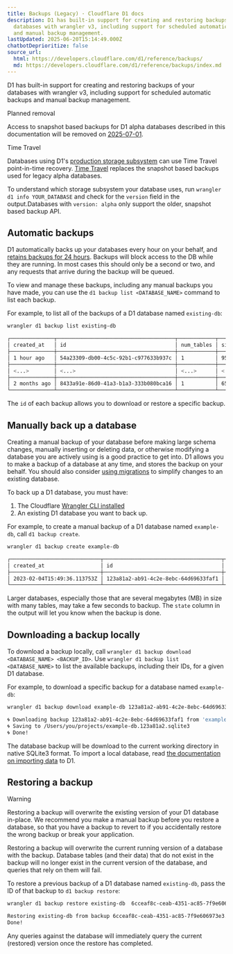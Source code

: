 ```yaml
---
title: Backups (Legacy) · Cloudflare D1 docs
description: D1 has built-in support for creating and restoring backups of your
  databases with wrangler v3, including support for scheduled automatic backups
  and manual backup management.
lastUpdated: 2025-06-20T15:14:49.000Z
chatbotDeprioritize: false
source_url:
  html: https://developers.cloudflare.com/d1/reference/backups/
  md: https://developers.cloudflare.com/d1/reference/backups/index.md
---
```


D1 has built-in support for creating and restoring backups of your databases with wrangler v3, including support for scheduled automatic backups and manual backup management.

Planned removal

Access to snapshot based backups for D1 alpha databases described in this documentation will be removed on [2025-07-01](https://developers.cloudflare.com/d1/platform/release-notes/#2025-07-01).

Time Travel

Databases using D1's [production storage subsystem](https://blog.cloudflare.com/d1-turning-it-up-to-11/) can use Time Travel point-in-time recovery. [Time Travel](https://developers.cloudflare.com/d1/reference/time-travel/) replaces the snapshot based backups used for legacy alpha databases.

To understand which storage subsystem your database uses, run `wrangler d1 info YOUR_DATABASE` and check for the `version` field in the output.Databases with `version: alpha` only support the older, snapshot based backup API.

## Automatic backups

D1 automatically backs up your databases every hour on your behalf, and [retains backups for 24 hours](https://developers.cloudflare.com/d1/platform/limits/). Backups will block access to the DB while they are running. In most cases this should only be a second or two, and any requests that arrive during the backup will be queued.

To view and manage these backups, including any manual backups you have made, you can use the `d1 backup list <DATABASE_NAME>` command to list each backup.

For example, to list all of the backups of a D1 database named `existing-db`:

```sh
wrangler d1 backup list existing-db
```

```sh
┌──────────────┬──────────────────────────────────────┬────────────┬─────────┐
│ created_at   │ id                                   │ num_tables │ size    │
├──────────────┼──────────────────────────────────────┼────────────┼─────────┤
│ 1 hour ago   │ 54a23309-db00-4c5c-92b1-c977633b937c │ 1          │ 95.3 kB │
├──────────────┼──────────────────────────────────────┼────────────┼─────────┤
│ <...>        │ <...>                                │ <...>      │ <...>   │
├──────────────┼──────────────────────────────────────┼────────────┼─────────┤
│ 2 months ago │ 8433a91e-86d0-41a3-b1a3-333b080bca16 │ 1          │ 65.5 kB │
└──────────────┴──────────────────────────────────────┴────────────┴─────────┘%
```

The `id` of each backup allows you to download or restore a specific backup.

## Manually back up a database

Creating a manual backup of your database before making large schema changes, manually inserting or deleting data, or otherwise modifying a database you are actively using is a good practice to get into. D1 allows you to make a backup of a database at any time, and stores the backup on your behalf. You should also consider [using migrations](https://developers.cloudflare.com/d1/reference/migrations/) to simplify changes to an existing database.

To back up a D1 database, you must have:

1. The Cloudflare [Wrangler CLI installed](https://developers.cloudflare.com/workers/wrangler/install-and-update/)
2. An existing D1 database you want to back up.

For example, to create a manual backup of a D1 database named `example-db`, call `d1 backup create`.

```sh
wrangler d1 backup create example-db
```

```sh
┌─────────────────────────────┬──────────────────────────────────────┬────────────┬─────────┬───────┐
│ created_at                  │ id                                   │ num_tables │ size    │ state │
├─────────────────────────────┼──────────────────────────────────────┼────────────┼─────────┼───────┤
│ 2023-02-04T15:49:36.113753Z │ 123a81a2-ab91-4c2e-8ebc-64d69633faf1 │ 1          │ 65.5 kB │ done  │
└─────────────────────────────┴──────────────────────────────────────┴────────────┴─────────┴───────┘
```

Larger databases, especially those that are several megabytes (MB) in size with many tables, may take a few seconds to backup. The `state` column in the output will let you know when the backup is done.

## Downloading a backup locally

To download a backup locally, call `wrangler d1 backup download <DATABASE_NAME> <BACKUP_ID>`. Use `wrangler d1 backup list <DATABASE_NAME>` to list the available backups, including their IDs, for a given D1 database.

For example, to download a specific backup for a database named `example-db`:

```sh
wrangler d1 backup download example-db 123a81a2-ab91-4c2e-8ebc-64d69633faf1
```

```sh
🌀 Downloading backup 123a81a2-ab91-4c2e-8ebc-64d69633faf1 from 'example-db'
🌀 Saving to /Users/you/projects/example-db.123a81a2.sqlite3
🌀 Done!
```

The database backup will be download to the current working directory in native SQLite3 format. To import a local database, read [the documentation on importing data](https://developers.cloudflare.com/d1/best-practices/import-export-data/) to D1.

## Restoring a backup

Warning

Restoring a backup will overwrite the existing version of your D1 database in-place. We recommend you make a manual backup before you restore a database, so that you have a backup to revert to if you accidentally restore the wrong backup or break your application.

Restoring a backup will overwrite the current running version of a database with the backup. Database tables (and their data) that do not exist in the backup will no longer exist in the current version of the database, and queries that rely on them will fail.

To restore a previous backup of a D1 database named `existing-db`, pass the ID of that backup to `d1 backup restore`:

```sh
wrangler d1 backup restore existing-db  6cceaf8c-ceab-4351-ac85-7f9e606973e3
```

```sh
Restoring existing-db from backup 6cceaf8c-ceab-4351-ac85-7f9e606973e3....
Done!
```

Any queries against the database will immediately query the current (restored) version once the restore has completed.
